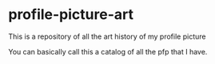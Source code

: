 # profile-picture-art
This is a repository of all the art history of my profile picture

You can basically call this a catalog of all the pfp that I have.
